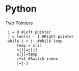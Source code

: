 # Python
Two Pointers
```
 i = 0 #Left pointer
 j = len(s) - 1 #Right pointer
 while i < j: #While loop
     temp = s[i] 
     s[i]=s[j]
     s[j]=temp
     i+=1 #Switch index
     j=j-1
        
```
